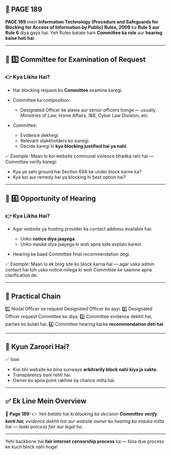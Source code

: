 ## 📄 **PAGE 189**

**PAGE 189** mein **Information Technology (Procedure and Safeguards for Blocking for Access of Information by Public) Rules, 2009** ka **Rule 5 aur Rule 6** diya gaya hai.
Yeh Rules batate hain **Committee ka role** aur **hearing kaise hoti hai**.

---

## 🔹 **5️⃣ Committee for Examination of Request**

### 👉 Kya Likha Hai?

* Har blocking request ko **Committee** examine karegi.
* Committee ka composition:

  * Designated Officer ke alawa aur senior officers honge — usually Ministries of Law, Home Affairs, I\&B, Cyber Law Division, etc.
* Committee:

  * Evidence dekhegi.
  * Relevant stakeholders ko sunegi.
  * Decide karegi ki **kya blocking justified hai ya nahi**.

✅ *Example:* Maan lo koi website communal violence bhadka rahi hai — Committee verify karegi:

* Kya ye sahi ground hai Section 69A ke under block karne ka?
* Kya koi aur remedy hai ya blocking hi best option hai?

---

## 🔹 **6️⃣ Opportunity of Hearing**

### 👉 Kya Likha Hai?

* Agar website ya hosting provider ka contact address available hai:

  * Unko **notice diya jaayega**.
  * Unko mauka diya jaayega ki woh apna side explain karein.
* Hearing ke baad Committee final recommendation degi.

✅ *Example:* Maan lo ek blog site ko block karna hai — agar uska admin contact hai toh usko notice milega ki woh Committee ke saamne apna clarification de.

---

## 🧩 **Practical Chain**

1️⃣ Nodal Officer se request Designated Officer ko aayi.
2️⃣ Designated Officer request Committee ko diya.
3️⃣ Committee evidence dekhti hai, parties ko bulati hai.
4️⃣ Committee hearing karke **recommendation deti hai**.

---

## 🔹 **Kyun Zaroori Hai?**

✅ Isse:

* Kisi bhi website ko bina sunwaye **arbitrarily block nahi kiya ja sakta**.
* Transparency bani rehti hai.
* Owner ko apna point rakhne ka chance milta hai.

---

## ✅ **Ek Line Mein Overview**

📌 **Page 189:**
👉 *Yeh batata hai ki blocking ka decision **Committee verify karti hai**, evidence dekhti hai aur website owner ko hearing ka mauka milta hai — taaki process fair aur legal ho.*

---

Yehi backbone hai **fair internet censorship process** ka — bina due process ke kuch block nahi hoga!
